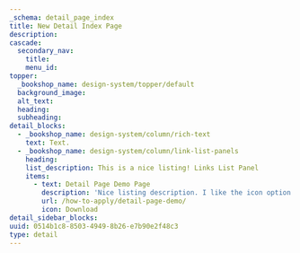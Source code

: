 ```yaml
---
_schema: detail_page_index
title: New Detail Index Page
description:
cascade:
  secondary_nav:
    title:
    menu_id:
topper:
  _bookshop_name: design-system/topper/default
  background_image:
  alt_text:
  heading:
  subheading:
detail_blocks:
  - _bookshop_name: design-system/column/rich-text
    text: Text.
  - _bookshop_name: design-system/column/link-list-panels
    heading:
    list_description: This is a nice listing! Links List Panel
    items:
      - text: Detail Page Demo Page
        description: 'Nice listing description. I like the icon option! nice touch. '
        url: /how-to-apply/detail-page-demo/
        icon: Download
detail_sidebar_blocks:
uuid: 0514b1c8-8503-4949-8b26-e7b90e2f48c3
type: detail
---
```

